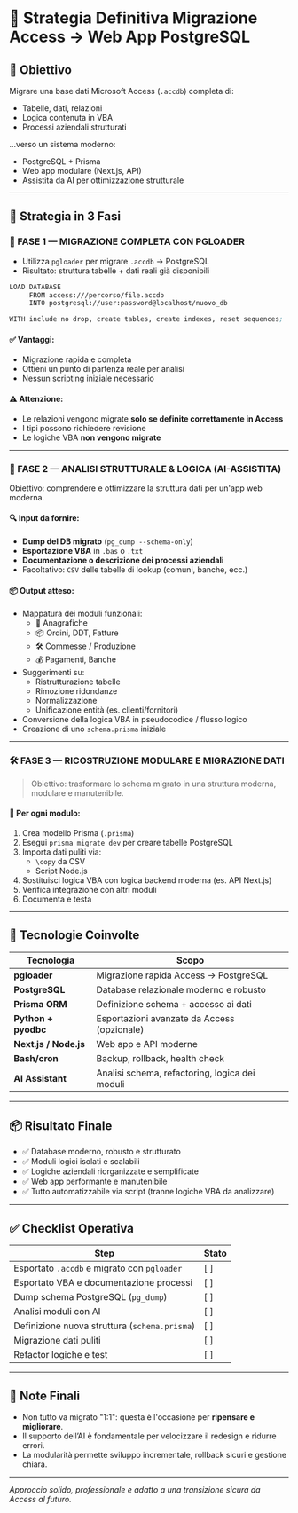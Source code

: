 
# 🧭 Strategia Definitiva Migrazione Access → Web App PostgreSQL

## 🎯 Obiettivo

Migrare una base dati Microsoft Access (`.accdb`) completa di:
- Tabelle, dati, relazioni
- Logica contenuta in VBA
- Processi aziendali strutturati

...verso un sistema moderno:
- PostgreSQL + Prisma
- Web app modulare (Next.js, API)
- Assistita da AI per ottimizzazione strutturale

---

## 🚀 Strategia in 3 Fasi

### 🧱 FASE 1 — MIGRAZIONE COMPLETA CON PGLOADER

- Utilizza `pgloader` per migrare `.accdb` → PostgreSQL
- Risultato: struttura tabelle + dati reali già disponibili

```lisp
LOAD DATABASE
     FROM access:///percorso/file.accdb
     INTO postgresql://user:password@localhost/nuovo_db

WITH include no drop, create tables, create indexes, reset sequences;
```

#### ✅ Vantaggi:
- Migrazione rapida e completa
- Ottieni un punto di partenza reale per analisi
- Nessun scripting iniziale necessario

#### ⚠️ Attenzione:
- Le relazioni vengono migrate **solo se definite correttamente in Access**
- I tipi possono richiedere revisione
- Le logiche VBA **non vengono migrate**

---

### 🧠 FASE 2 — ANALISI STRUTTURALE & LOGICA (AI-ASSISTITA)

Obiettivo: comprendere e ottimizzare la struttura dati per un'app web moderna.

#### 🔍 Input da fornire:
- **Dump del DB migrato** (`pg_dump --schema-only`)
- **Esportazione VBA** in `.bas` o `.txt`
- **Documentazione o descrizione dei processi aziendali**
- Facoltativo: `CSV` delle tabelle di lookup (comuni, banche, ecc.)

#### 📦 Output atteso:
- Mappatura dei moduli funzionali:
  - 📇 Anagrafiche
  - 📦 Ordini, DDT, Fatture
  - 🛠️ Commesse / Produzione
  - 💰 Pagamenti, Banche
- Suggerimenti su:
  - Ristrutturazione tabelle
  - Rimozione ridondanze
  - Normalizzazione
  - Unificazione entità (es. clienti/fornitori)
- Conversione della logica VBA in pseudocodice / flusso logico
- Creazione di uno `schema.prisma` iniziale

---

### 🛠️ FASE 3 — RICOSTRUZIONE MODULARE E MIGRAZIONE DATI

> Obiettivo: trasformare lo schema migrato in una struttura moderna, modulare e manutenibile.

#### 🔁 Per ogni modulo:
1. Crea modello Prisma (`.prisma`)
2. Esegui `prisma migrate dev` per creare tabelle PostgreSQL
3. Importa dati puliti via:
   - `\copy` da CSV
   - Script Node.js
4. Sostituisci logica VBA con logica backend moderna (es. API Next.js)
5. Verifica integrazione con altri moduli
6. Documenta e testa

---

## 🧩 Tecnologie Coinvolte

| Tecnologia | Scopo |
|------------|-------|
| **pgloader** | Migrazione rapida Access → PostgreSQL |
| **PostgreSQL** | Database relazionale moderno e robusto |
| **Prisma ORM** | Definizione schema + accesso ai dati |
| **Python + pyodbc** | Esportazioni avanzate da Access (opzionale) |
| **Next.js / Node.js** | Web app e API moderne |
| **Bash/cron** | Backup, rollback, health check |
| **AI Assistant** | Analisi schema, refactoring, logica dei moduli |

---

## 📦 Risultato Finale

- ✅ Database moderno, robusto e strutturato
- ✅ Moduli logici isolati e scalabili
- ✅ Logiche aziendali riorganizzate e semplificate
- ✅ Web app performante e manutenibile
- ✅ Tutto automatizzabile via script (tranne logiche VBA da analizzare)

---

## ✅ Checklist Operativa

| Step | Stato |
|------|-------|
| Esportato `.accdb` e migrato con `pgloader` | [ ] |
| Esportato VBA e documentazione processi | [ ] |
| Dump schema PostgreSQL (`pg_dump`) | [ ] |
| Analisi moduli con AI | [ ] |
| Definizione nuova struttura (`schema.prisma`) | [ ] |
| Migrazione dati puliti | [ ] |
| Refactor logiche e test | [ ] |

---

## 🧠 Note Finali

- Non tutto va migrato "1:1": questa è l'occasione per **ripensare e migliorare**.
- Il supporto dell’AI è fondamentale per velocizzare il redesign e ridurre errori.
- La modularità permette sviluppo incrementale, rollback sicuri e gestione chiara.

---

*Approccio solido, professionale e adatto a una transizione sicura da Access al futuro.*
